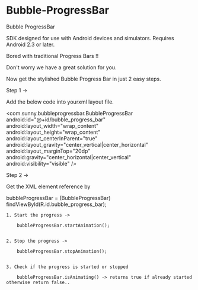 Bubble-ProgressBar
==================

Bubble ProgressBar

SDK designed for use with Android devices and simulators. Requires Android 2.3 or later.

Bored with traditional Progress Bars !!

Don't worry we have a great solution for you. 

Now get the stylished Bubble Progress Bar in just 2 easy steps.


Step 1 -> 

Add the below code into yourxml layout file.

<com.sunny.bubbleprogressbar.BubbleProgressBar
android:id="@+id/bubble_progress_bar"
android:layout_width="wrap_content"
android:layout_height="wrap_content"
android:layout_centerInParent="true"
android:layout_gravity="center_vertical|center_horizontal"
android:layout_marginTop="20dp"
android:gravity="center_horizontal|center_vertical"
android:visibility="visible" />


Step 2 -> 

Get the XML element reference by 

bubbleProgressBar = (BubbleProgressBar) findViewById(R.id.bubble_progress_bar);

    1. Start the progress ->

        bubbleProgressBar.startAnimation();

    
    2. Stop the progress ->

        bubbleProgressBar.stopAnimation();

   
    3. Check if the progress is started or stopped

        bubbleProgressBar.isAnimating() -> returns true if already started otherwise return false..
